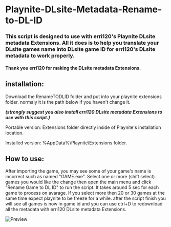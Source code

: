 # Playnite-DLsite-Metadata-Rename-to-DL-ID

### This script is designed to use with erri120's Playnite DLsite metadata Extensions. All it does is to help you translate your DLsite games name into DLsite game ID for erri120's DLsite metadata to work properly.

#### Thank you erri120 for making the DLsite metadata Extensions.



## installation:
Download the RenameTODLID folder and put into your playnite extensions folder. normaly it is the path below if you haven't change it.

***(strongly suggest you also install erri120 DLsite metadata Extensions to use with this script.)***

Portable version: Extensions folder directly inside of Playnite's installation location.

Installed version: %AppData%\Playnite\Extensions folder.

## How to use:
After importing the game, you may see some of your game's name is incorrect such as named "GAME.exe". Select one or more (shift select) games you would like the change then open the main menu and click "Rename Game to DL ID" to run the script. It takes around 5 sec for each game to process on avarage. If you select more then 20 or 30 games at the same time expect playnite to be freeze for a while. after the script finish you will see all games is now in game id and you can use ctrl+D to redownload all the metadata with erri120 DLsite metadata Extensions.

![Preview](https://i.imgur.com/DxxK2D0.gif)
